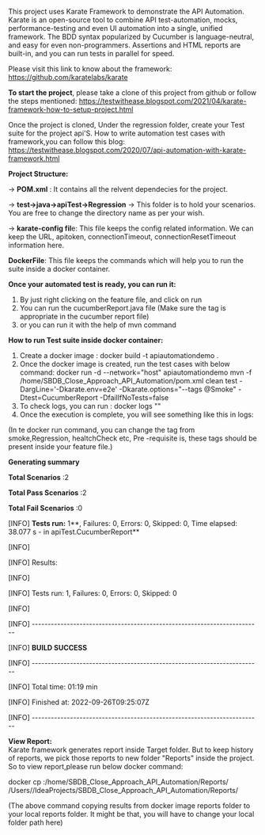 This project uses Karate Framework to demonstrate the API Automation.
Karate is an open-source tool to combine API test-automation, mocks, performance-testing and even UI automation into a single, unified framework. 
The BDD syntax popularized by Cucumber is language-neutral, and easy 
for even non-programmers. Assertions and HTML reports are built-in, 
and you can run tests in parallel for speed.

Please visit this link to know about the framework:
https://github.com/karatelabs/karate

**To start the project**, please take a clone of this project from github or 
follow the steps mentioned:
https://testwithease.blogspot.com/2021/04/karate-framework-how-to-setup-project.html

Once the project is cloned, Under the regression folder, create your Test suite for
the project api'S. How to write automation test cases with framework,you
can follow this blog:
https://testwithease.blogspot.com/2020/07/api-automation-with-karate-framework.html

**Project Structure:**

-> **POM.xml** : It contains all the relvent dependecies for the project.

-> **test->java->apiTest->Regression** -> This folder is to hold your scenarios.
You are free to change the directory name as per your wish.

-> **karate-config fil**e: This file keeps the config related information.
We can keep the URL, apitoken, connectionTimeout, connectionResetTimeout
information here. 

**DockerFile**: This file keeps the commands which will help you to run the suite
inside a docker container.

**Once your automated test is ready, you can run it:** 
1. By just right clicking on the feature file, and click on run
2. You can run the cucumberReport.java file (Make sure the tag is appropriate
   in the cucumber report file)
3. or you can run it with the help of mvn command

**How to run Test suite inside docker container:**
1. Create a docker image : docker build -t apiautomationdemo .
2. Once the docker image is created, run the test cases with below command:
   docker run -d --network="host" apiautomationdemo  mvn -f /home/SBDB_Close_Approach_API_Automation/pom.xml clean test -DargLine='-Dkarate.env=e2e' -Dkarate.options="--tags @Smoke" -Dtest=CucumberReport -DfailIfNoTests=false
3. To check logs, you can run :
docker logs "<your docker image id>"
4. Once the execution is complete, you will see something like this in logs: 

(In te docker run command, you can change the tag from smoke,Regression, healtchCheck etc, Pre -requisite is, these tags should
be present inside your feature file.)

**Generating summary**

**Total Scenarios** :2

**Total Pass Scenarios** :2

**Total Fail Scenarios** :0

[INFO] **Tests run:** 1**, Failures: 0, Errors: 0, Skipped: 0, Time elapsed: 38.077 s - in apiTest.CucumberReport**

[INFO]

[INFO] Results:

[INFO]

[INFO] Tests run: 1, Failures: 0, Errors: 0, Skipped: 0

[INFO]

[INFO] ------------------------------------------------------------------------

[INFO] **BUILD SUCCESS**

[INFO] ------------------------------------------------------------------------

[INFO] Total time:  01:19 min

[INFO] Finished at: 2022-09-26T09:25:07Z

[INFO] ------------------------------------------------------------------------

**View Report:**   
Karate framework generates report inside Target folder. But to keep history
of reports, we pick those reports to  new folder "Reports" inside the 
project. So to view report,please run below docker command:

docker cp <yor docker image id>:/home/SBDB_Close_Approach_API_Automation/Reports/ /Users/<enter username>/IdeaProjects/SBDB_Close_Approach_API_Automation/Reports/

(The above command copying results from docker image reports folder to your local reports folder. It might be that, you will have to change your local folder path here)
